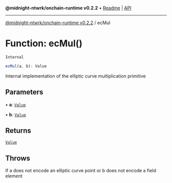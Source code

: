 **@midnight-ntwrk/onchain-runtime v0.2.2** • [Readme](../README.md) \| [API](../globals.md)

***

[@midnight-ntwrk/onchain-runtime v0.2.2](../README.md) / ecMul

# Function: ecMul()

`Internal`

```ts
ecMul(a, b): Value
```

Internal implementation of the elliptic curve multiplication primitive

## Parameters

• **a**: [`Value`](../type-aliases/Value.md)

• **b**: [`Value`](../type-aliases/Value.md)

## Returns

[`Value`](../type-aliases/Value.md)

## Throws

If a does not encode an elliptic curve point or b
does not encode a field element
